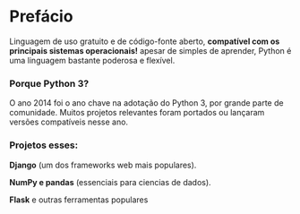 # Prefácio

Linguagem de uso gratuito e de código-fonte aberto, **compatível com os principais sistemas operacionais!** apesar de simples de aprender, Python  é uma linguagem bastante poderosa e flexível.

### Porque Python 3?

O ano 2014 foi o ano chave na adotação do Python 3, por grande parte de comunidade. Muitos projetos  relevantes foram portados ou lançaram versões compatíveis  nesse ano.

### Projetos esses:

**Django** (um dos frameworks web mais populares).

**NumPy e pandas** (essenciais para ciencias de dados).

**Flask** e outras ferramentas populares




